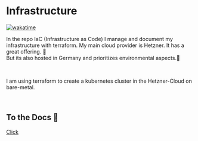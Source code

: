 # Infrastructure

[![wakatime](https://wakatime.com/badge/user/d37401d6-1566-41ea-b7ab-8cc7d2c9f55b/project/5e2f49d2-8195-4e08-b872-7c67dad0f5cb.svg)](https://wakatime.com/badge/user/d37401d6-1566-41ea-b7ab-8cc7d2c9f55b/project/5e2f49d2-8195-4e08-b872-7c67dad0f5cb)  

In the repo IaC (Infrastructure as Code) I manage and document my infrastructure with terraform. My main cloud provider is Hetzner. It has a great offering. 🤑  
But its also hosted in Germany and prioritizes environmental aspects.🍃

<br>

I am using terraform to create a kubernetes cluster in the Hetzner-Cloud on bare-metal.

<br>

## To the Docs 📄

[Click](./Docs/Infrastructure.md)
